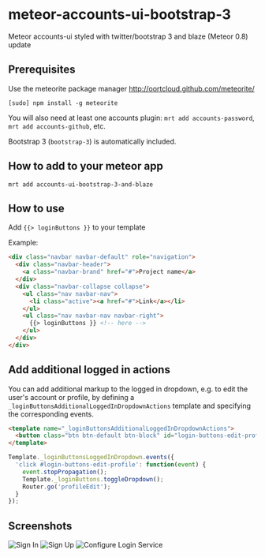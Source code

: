 meteor-accounts-ui-bootstrap-3
=====================================

Meteor accounts-ui styled with twitter/bootstrap 3 and blaze (Meteor 0.8) update

Prerequisites
-------------

Use the meteorite package manager
http://oortcloud.github.com/meteorite/

`[sudo] npm install -g meteorite`

You will also need at least one accounts plugin: `mrt add accounts-password`, `mrt add accounts-github`, etc.

Bootstrap 3 (`bootstrap-3`) is automatically included.


How to add to your meteor app
-----------------------------

`mrt add accounts-ui-bootstrap-3-and-blaze`

How to use
-------------

Add `{{> loginButtons }}` to your template

Example:

```html
<div class="navbar navbar-default" role="navigation">
  <div class="navbar-header">
    <a class="navbar-brand" href="#">Project name</a>
  </div>
  <div class="navbar-collapse collapse">
    <ul class="nav navbar-nav">
      <li class="active"><a href="#">Link</a></li>
    </ul>
    <ul class="nav navbar-nav navbar-right">
      {{> loginButtons }} <!-- here -->
    </ul>
  </div>
</div>
```

Add additional logged in actions
--------------------------------

You can add additional markup to the logged in dropdown, e.g. to edit
the user's account or profile, by defining a 
`_loginButtonsAdditionalLoggedInDropdownActions` template and specifying
the corresponding events.

```html
<template name="_loginButtonsAdditionalLoggedInDropdownActions">
  <button class="btn btn-default btn-block" id="login-buttons-edit-profile">Edit profile</button>
</template>
```

```javascript
Template._loginButtonsLoggedInDropdown.events({
  'click #login-buttons-edit-profile': function(event) {
    event.stopPropagation();
    Template._loginButtons.toggleDropdown();
    Router.go('profileEdit');
  }
});
```


Screenshots
-------------

![Sign In](https://dl.dropboxusercontent.com/u/7263172/1.png)
![Sign Up](https://dl.dropboxusercontent.com/u/7263172/2.png)
![Configure Login Service](https://dl.dropboxusercontent.com/u/7263172/3.png)
